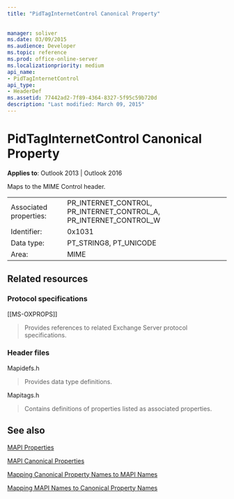 ```yaml
---
title: "PidTagInternetControl Canonical Property"
 
 
manager: soliver
ms.date: 03/09/2015
ms.audience: Developer
ms.topic: reference
ms.prod: office-online-server
ms.localizationpriority: medium
api_name:
- PidTagInternetControl
api_type:
- HeaderDef
ms.assetid: 77442ad2-7f89-4364-8327-5f95c59b720d
description: "Last modified: March 09, 2015"
---
```


# PidTagInternetControl Canonical Property

  
  
**Applies to**: Outlook 2013 | Outlook 2016 
  
Maps to the MIME Control header.
  
|||
|:-----|:-----|
|Associated properties:  <br/> |PR_INTERNET_CONTROL, PR_INTERNET_CONTROL_A, PR_INTERNET_CONTROL_W  <br/> |
|Identifier:  <br/> |0x1031  <br/> |
|Data type:  <br/> |PT_STRING8, PT_UNICODE  <br/> |
|Area:  <br/> |MIME  <br/> |
   
## Related resources

### Protocol specifications

[[MS-OXPROPS]] 
  
> Provides references to related Exchange Server protocol specifications.
    
### Header files

Mapidefs.h
  
> Provides data type definitions.
    
Mapitags.h
  
> Contains definitions of properties listed as associated properties.
    
## See also



[MAPI Properties](mapi-properties.md)
  
[MAPI Canonical Properties](mapi-canonical-properties.md)
  
[Mapping Canonical Property Names to MAPI Names](mapping-canonical-property-names-to-mapi-names.md)
  
[Mapping MAPI Names to Canonical Property Names](mapping-mapi-names-to-canonical-property-names.md)

